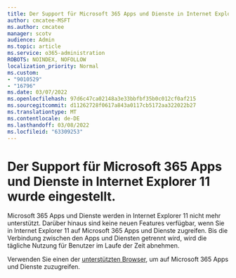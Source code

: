 ```yaml
---
title: Der Support für Microsoft 365 Apps und Dienste in Internet Explorer 11 wurde eingestellt.
author: cmcatee-MSFT
ms.author: cmcatee
manager: scotv
audience: Admin
ms.topic: article
ms.service: o365-administration
ROBOTS: NOINDEX, NOFOLLOW
localization_priority: Normal
ms.custom:
- "9010529"
- "16796"
ms.date: 03/07/2022
ms.openlocfilehash: 97d6c47ca02148a3e33bbfbf35b0c012cf0af215
ms.sourcegitcommit: d11262728f0617a843a0117cb5172aa322022b27
ms.translationtype: MT
ms.contentlocale: de-DE
ms.lasthandoff: 03/08/2022
ms.locfileid: "63309253"
---
```

# <a name="support-has-ended-for-microsoft-365-apps-and-services-on-internet-explorer-11"></a>Der Support für Microsoft 365 Apps und Dienste in Internet Explorer 11 wurde eingestellt.

Microsoft 365 Apps und Dienste werden in Internet Explorer 11 nicht mehr unterstützt. Darüber hinaus sind keine neuen Features verfügbar, wenn Sie in Internet Explorer 11 auf Microsoft 365 Apps und Dienste zugreifen. Bis die Verbindung zwischen den Apps und Diensten getrennt wird, wird die tägliche Nutzung für Benutzer im Laufe der Zeit abnehmen.

Verwenden Sie einen der [unterstützten Browser](https://www.microsoft.com/microsoft-365/microsoft-365-and-office-resources#coreui-heading-uyetipy), um auf Microsoft 365 Apps und Dienste zuzugreifen.
